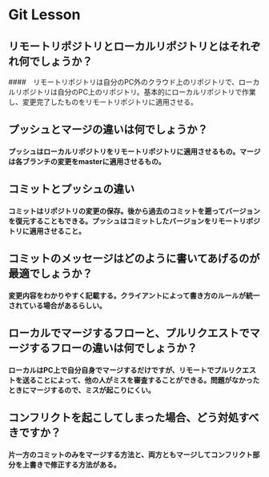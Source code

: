 # Git Lesson

## リモートリポジトリとローカルリポジトリとはそれぞれ何でしょうか？
####　リモートリポジトリは自分のPC外のクラウド上のリポジトリで、ローカルリポジトリは自分のPC上のリポジトリ。基本的にローカルリポジトリで作業し、変更完了したものをリモートリポジトリに適用させる。


## プッシュとマージの違いは何でしょうか？
#### プッシュはローカルリポジトリをリモートリポジトリに適用させるもの。マージは各ブランチの変更をmasterに適用させるもの。


## コミットとプッシュの違い
#### コミットはリポジトリの変更の保存。後から過去のコミットを遡ってバージョンを復元することもできる。プッシュはコミットしたバージョンをリモートリポジトリに適用させること。


## コミットのメッセージはどのように書いてあげるのが最適でしょうか？
#### 変更内容をわかりやすく記載する。クライアントによって書き方のルールが統一されている場合があるらしい。


## ローカルでマージするフローと、プルリクエストでマージするフローの違いは何でしょうか？
#### ローカルはPC上で自分自身でマージするだけですが、リモートでプルリクエストを送ることによって、他の人がミスを審査することができる。問題がなかったときにマージするので、ミスが起こりにくい。

## コンフリクトを起こしてしまった場合、どう対処すべきですか？
#### 片一方のコミットのみをマージする方法と、両方ともマージしてコンフリクト部分を上書きで修正する方法がある。
